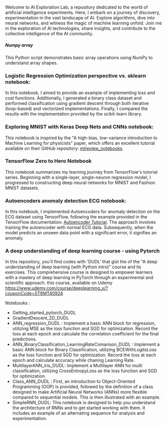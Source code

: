 Welcome to AI Exploration Lab, a repository dedicated to the world of artificial intelligence experiments. 
Here, I embark on a journey of discovery, experimentation in the vast landscape of AI. 
Explore algorithms, dive into neural networks, and witness the magic of machine learning unfold. 
Join me in the exploration of AI technologies, share insights, 
and contribute to the collective intelligence of the AI community. 

##### Numpy array
This Python script demonstrates basic array operations using NumPy to understand array shapes.

### Logistic Regression Optimization perspective vs. sklearn notebook:

In this notebook, I aimed to provide an example of implementing loss and cost functions. Additionally, I generated a binary class dataset and performed classification using gradient descent through both iterative (loop-based) and vectorized implementations. Finally, I compared the results with the implementation provided by the scikit-learn library.

### Exploring MNIST with Keras Deep Nets and CNNs notebook:

 This notebook is inspired by the "A high-bias, low-variance introduction to Machine Learning for physicists" paper, which offers an excellent tutorial available on their GitHub repository: [mlreview_notebooks](https://github.com/drckf/mlreview_notebooks/tree/master).


### TensorFlow Zero to Hero Notebook

This notebook summarizes my learning journey from TensorFlow's tutorial series. Beginning with a single-layer, single-neuron regression model, I progressed to constructing deep neural networks for MNIST and Fashion MNIST datasets.

### Autoencoders anomaly detection ECG notebook:

In this notebook, I implemented Autoencoders for anomaly detection on the ECG dataset using TensorFlow, following the example provided in the TensorFlow documentation: [Autoencoder Tutorial](https://www.tensorflow.org/tutorials/generative/autoencoder). The approach involves training the autoencoder with normal ECG data. Subsequently, when the model predicts an unseen data point with a significant error, it signifies an anomaly.

### A deep understanding of deep learning course - using Pytorch

In this repository, you'll find codes with 'DUDL' that gist the of the "A deep understanding of deep learning (with Python intro)" course and its exercises. This comprehensive course is designed to empower learners with a mastery of deep learning in PyTorch through an experimental and scientific approach. this course, available on Udemy https://www.udemy.com/course/deeplearning_x/?couponCode=ST8MT40924

Notebooks :
- Getting_started_pytorch_DUDL
- GradientDescent_2D_DUDL
- ANN_regression_DUDL : Implement a basic ANN block for regression, utilizing MSE as the loss function and SGD for optimization. Record the loss at each epoch and calculate the correlation coefficient for the final predictions.
- ANN_BinaryClassification_LearningRateComarison_DUDL : Implement a basic ANN block for Binary Classification, utilizing BCEWithLogitsLoss as the loss function and SGD for optimization. Record the loss at each epoch and calculate accuracy while chaning Learning Rate.
- MultilayerANN_iris_DUDL: Implement a Multilayer ANN for multi classification, utilizing CrossEntropyLoss as the loss function and SGD for optimization.
- Class_ANN_DUDL : First, an introduction to Object-Oriented Programming (OOP) is provided, followed by the definition of a class designed to make Artificial Neural Networks (ANNs) more flexible compared to sequential models. This is then illustrated with an example.
- SimpleRNN_DUDL: This notebook is designed to help you understand the architecture of RNNs and to get started working with them. It includes an example of an alternating sequence for analysis and experimentation.
